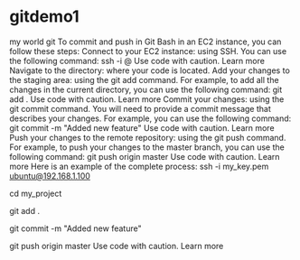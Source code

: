 # gitdemo1
my world git
To commit and push in Git Bash in an EC2 instance, you can follow these steps:
Connect to your EC2 instance: using SSH. You can use the following command:
ssh -i <pem file> <username>@<instance public IP>
Use code with caution.
Learn more
Navigate to the directory: where your code is located.
Add your changes to the staging area: using the git add command. For example, to add all the changes in the current directory, you can use the following command:
git add .
Use code with caution.
Learn more
Commit your changes: using the git commit command. You will need to provide a commit message that describes your changes. For example, you can use the following command:
git commit -m "Added new feature"
Use code with caution.
Learn more
Push your changes to the remote repository: using the git push command. For example, to push your changes to the master branch, you can use the following command:
git push origin master
Use code with caution.
Learn more
Here is an example of the complete process:
ssh -i my_key.pem ubuntu@192.168.1.100

cd my_project

git add .

git commit -m "Added new feature"

git push origin master
Use code with caution.
Learn more
